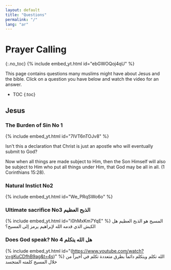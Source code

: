 ```yaml
---
layout: default
title: "Questions"
permalink: "/"
lang: "ar"
---
```


# Prayer Calling
{:.no_toc}
{% include embed_yt.html id="ebGWOQoj4qU" %}


This page contains questions many muslims might have about Jesus and the bible. Click on a question you have below and watch the video for an answer.

* TOC
{:toc}

## Jesus

### The Burden of Sin No 1
{% include embed_yt.html id="7IVT6nTOJv8" %}

Isn't this a declaration that Christ is just an apostle who will eventually submit to God?

Now when all things are made subject to Him, then the Son Himself will also be subject to Him who put all things under Him, that God may be all in all. (1 Corinthians 15:28).

### Natural Instict No2
{% include embed_yt.html id="We_PRqSWo6o" %}
    
### Ultimate sacrifice No3 الذبح العظيم
{% include embed_yt.html id="i0hMxKm7YqE" %}
المسيح هو الذبح العظيم
هل الكبش الذي قدمه الله لإبراهيم يرمز إلى المسيح؟
### Does God speak? No 4  هل الله يتكلم
{% include embed_yt.html id="(https://www.youtube.com/watch?v=gKuCDfhB9ag&t=4s)" %}
الله تكلم ويتكلم دائماً بطرق متعددة
تكلم في أخيراً من خلال المسيح كلمته المتجسد
